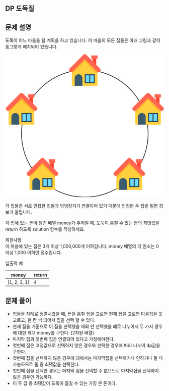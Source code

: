 ## DP 도둑질
## 문제 설명

도둑이 어느 마을을 털 계획을 하고 있습니다. 이 마을의 모든 집들은 아래 그림과 같이 동그랗게 배치되어 있습니다.

![img.png](img.png)  

각 집들은 서로 인접한 집들과 방범장치가 연결되어 있기 때문에 인접한 두 집을 털면 경보가 울립니다.

각 집에 있는 돈이 담긴 배열 money가 주어질 때, 도둑이 훔칠 수 있는 돈의 최댓값을 return 하도록 solution 함수를 작성하세요.

제한사항  
이 마을에 있는 집은 3개 이상 1,000,000개 이하입니다.
money 배열의 각 원소는 0 이상 1,000 이하인 정수입니다.

입출력 예  

|money	|return|
|-------|------|
|[1, 2, 3, 1]|	4|


## 문제 풀이
- 집들을 차례로 정렬시켰을 때, 돈을 훔칠 집을 고르면 현재 집을 고르면 다음집을 못고르고,
  한 칸 씩 띄어서 집을 선택 할 수 있다.
- 현재 집을 기준으로 이 집을 선택했을 때와 안 선택했을 떄로 나누어서 두 가지 경우에 대한 최대 money를 구한다.
  (2차원 배열)
- 마지막 집과 첫번째 집은 연결되어 있다고 가정해야한다.
- 첫번째 집은 고정값으로 선택하지 않은 경우와 선택한 경우에 따라 나누어 dp값을 구한다.
- 첫번째 집을 선택하지 않은 경우에 대해서는 마지막집을 선택하거나 안하거나 둘 다 가능하므로 둘 중 최댓값을 선택한다.
- 첫번째 집을 선택한 경우는 마지막 집을 선택할 수 없으므로 마지막집을 선택하지 않은 경우만 가능하다.
- 이 두 값 중 최댓값이 도둑이 훔칠 수 있는 가장 큰 돈이다.
